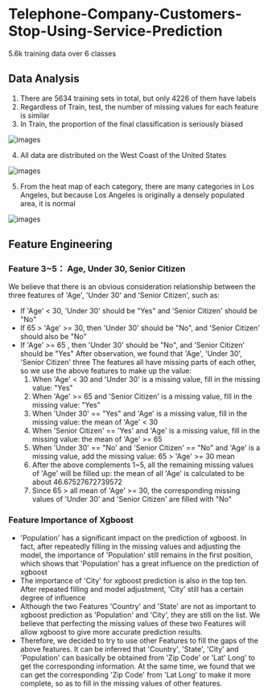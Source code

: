 # Telephone-Company-Customers-Stop-Using-Service-Prediction
5.6k training data over 6 classes

## Data Analysis

1. There are 5634 training sets in total, but only 4226 of them have labels
2. Regardless of Train, test, the number of missing values for each feature is similar
3. In Train, the proportion of the final classification is seriously biased

![images](https://github.com/ycchiu0703/Telephone-Company-Customers-Stop-Using-Service-Prediction/blob/main/images/Data%20distribution.jpg)

4. All data are distributed on the West Coast of the United States

![images](https://github.com/ycchiu0703/Telephone-Company-Customers-Stop-Using-Service-Prediction/blob/main/images/Total_Heatmap.jpg)

5. From the heat map of each category, there are many categories in Los Angeles, but because Los Angeles is originally a densely populated area, it is normal

![images](https://github.com/ycchiu0703/Telephone-Company-Customers-Stop-Using-Service-Prediction/blob/main/images/Each_Category_Heatmap.jpg)

## Feature Engineering

### Feature 3~5： Age, Under 30, Senior Citizen

We believe that there is an obvious consideration relationship between the three features of 'Age', 'Under 30' and 'Senior Citizen', such as:

* If 'Age' < 30, 'Under 30' should be "Yes" and 'Senior Citizen' should be "No"
* If 65 > 'Age' >= 30, then 'Under 30' should be "No", and 'Senior Citizen' should also be "No"
* If 'Age' >= 65 , then 'Under 30' should be "No", and 'Senior Citizen' should be "Yes" After observation, we found that 'Age', 'Under 30', 'Senior Citizen' three The features all have missing parts of each other, so we use the above features to make up the value:
  1. When 'Age' < 30 and 'Under 30' is a missing value, fill in the missing value: "Yes"
  2. When 'Age' >= 65 and 'Senior Citizen' is a missing value, fill in the missing value: "Yes"
  3. When 'Under 30' == "Yes" and 'Age' is a missing value, fill in the missing value: the mean of 'Age' < 30
  4. When 'Senior Citizen' == 'Yes' and 'Age' is a missing value, fill in the missing value: the mean of 'Age' >= 65
  5. When 'Under 30' == "No' and 'Senior Citizen' == "No" and 'Age' is a missing value, add the missing value: 65 > 'Age' >= 30 mean
  6. After the above complements 1~5, all the remaining missing values of 'Age' will be filled up: the mean of all 'Age' is calculated to be about 46.67527672739572
  7. Since 65 > all mean of 'Age' >= 30, the corresponding missing values of 'Under 30' and 'Senior Citizen' are filled with "No"

### Feature Importance of Xgboost

* 'Population' has a significant impact on the prediction of xgboost. In fact, after repeatedly filling in the missing values and adjusting the model, the importance of 'Population' still remains in the first position, which shows that 'Population' has a great influence on the prediction of xgboost
* The importance of 'City' for xgboost prediction is also in the top ten. After repeated filling and model adjustment, 'City' still has a certain degree of influence
* Although the two Features 'Country' and 'State' are not as important to xgboost prediction as 'Population' and 'City', they are still on the list. We believe that perfecting the missing values of these two Features will allow xgboost to give more accurate prediction results.
* Therefore, we decided to try to use other Features to fill the gaps of the above features. It can be inferred that 'Country', 'State', 'City' and 'Population' can basically be obtained from 'Zip Code' or 'Lat' Long' to get the corresponding information. At the same time, we found that we can get the corresponding 'Zip Code' from 'Lat Long' to make it more complete, so as to fill in the missing values of other features.



